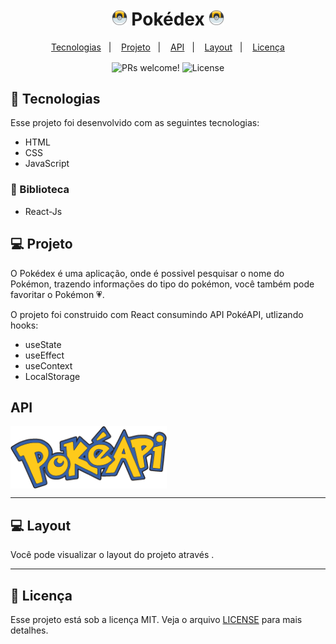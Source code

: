 <h1 align="center">
<img widht='25px' height='25px' src="./src/assets/loading.png"/> 
 Pokédex 
<img widht='25px' height='25px' src="./src/assets/loading.png"/>
</h1>

<p  align="center">
  <a href="#-tecnologias">Tecnologias</a>&nbsp;&nbsp;&nbsp;|&nbsp;&nbsp;&nbsp;
  <a href="#-projeto">Projeto</a>&nbsp;&nbsp;&nbsp;|&nbsp;&nbsp;&nbsp;
  <a href="#-api">API</a>&nbsp;&nbsp;&nbsp;|&nbsp;&nbsp;&nbsp; 
  <a href="#-layout">Layout</a>&nbsp;&nbsp;&nbsp;|&nbsp;&nbsp;&nbsp;
  <a href="#-licença">Licença</a>
  
</p>

<p align="center">
 <img  align="center" src="https://img.shields.io/static/v1?label=PRs&message=welcome&color=49AA26&labelColor=000000" alt="PRs welcome!" />

  <img  align="center" alt="License" src="https://img.shields.io/static/v1?label=license&message=MIT&color=49AA26&labelColor=000000">
</p>

## 🚀 Tecnologias

Esse projeto foi desenvolvido com as seguintes tecnologias:

- HTML
- CSS
- JavaScript

### 📜 Biblioteca

- React-Js

## 💻 Projeto

O Pokédex é uma aplicação, onde é possivel pesquisar o nome do Pokémon, trazendo informações do tipo do pokémon, você também pode favoritar o Pokémon 💗.

<p> O projeto foi construido com React consumindo API PokéAPI, utlizando hooks:</p>
<ul>
<li> useState</li>
<li> useEffect</li>
<li> useContext</li>
<li>LocalStorage</li>
</ul>

## API

<img  widht='100px' height='100px' align="center" src='https://raw.githubusercontent.com/PokeAPI/media/master/logo/pokeapi_256.png'/>

---

## 💻 Layout

Você pode visualizar o layout do projeto através []().

---

## 📰 Licença

Esse projeto está sob a licença MIT. Veja o arquivo [LICENSE](LICENSE.md) para mais detalhes.
